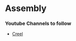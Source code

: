# Assembly

### Youtube Channels to follow
+ [Creel](https://www.youtube.com/c/WhatsACreel/playlists)
